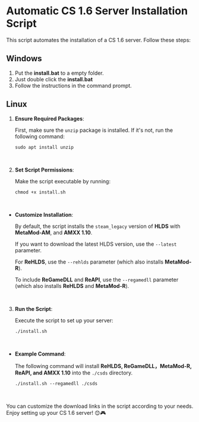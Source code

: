 # Automatic CS 1.6 Server Installation Script

This script automates the installation of a CS 1.6 server. Follow these steps:

## Windows

1. Put the **install.bat** to a empty folder.
2. Just double click the **install.bat**
3. Follow the instructions in the command prompt.

## Linux

1. **Ensure Required Packages**:

   First, make sure the `unzip` package is installed. If it's not, run the following command:
   ```
   sudo apt install unzip
   ```
   <br>

2. **Set Script Permissions**:

   Make the script executable by running:
   ```
   chmod +x install.sh
   ```
   <br>

- **Customize Installation**:

   By default, the script installs the `steam_legacy` version of **HLDS** with **MetaMod-AM**, and **AMXX 1.10**.

   If you want to download the latest HLDS version, use the `--latest` parameter.

   For **ReHLDS**, use the `--rehlds` parameter (which also installs **MetaMod-R**).

   To include **ReGameDLL** and **ReAPI**, use the `--regamedll` parameter (which also installs **ReHLDS** and **MetaMod-R**).

   <br>

3. **Run the Script**:

   Execute the script to set up your server:
   ```
   ./install.sh
   ```
   <br>

- **Example Command**:

   The following command will install **ReHLDS, ReGameDLL，MetaMod-R, ReAPI, and AMXX 1.10** into the `./csds` directory.
   ```
   ./install.sh --regamedll ./csds
   ```
   <br>

You can customize the download links in the script according to your needs. Enjoy setting up your CS 1.6 server! 😊🎮
